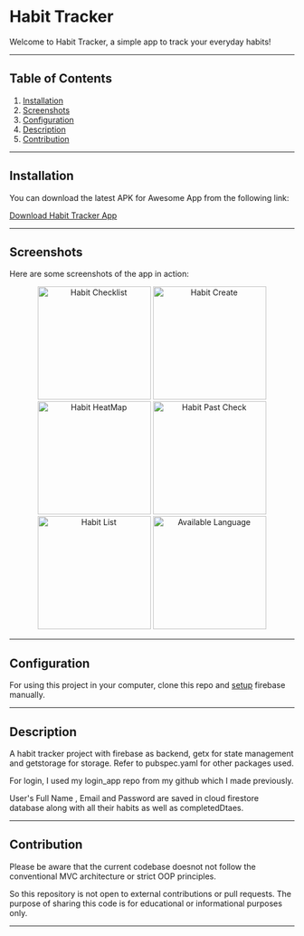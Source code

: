 # Habit Tracker

Welcome to Habit Tracker, a simple app to track your everyday habits!

---

## Table of Contents

1. [Installation](#installation)
2. [Screenshots](#screenshots)
3. [Configuration](#configuration)
4. [Description](#description)
4. [Contribution](#contribution)

---

## Installation

You can download the latest APK for Awesome App from the following link:

[Download Habit Tracker App](https://www.mediafire.com/file/17cqf153yxdfze9/habit-tracker.apk/file)

---

## Screenshots

Here are some screenshots of the app in action:

<p align="center">
<img src="https://github.com/LowkeyGud/Flutter-Habit_Tracker_Android/assets/102374782/305f53da-9bdc-473a-b43d-fa7786cc46d5" alt="Habit Checklist" width="200"/>

<img src="https://github.com/LowkeyGud/Flutter-Habit_Tracker_Android/assets/102374782/afc6d399-72b8-4aab-bee4-ac8ae05b8422" alt="Habit Create" width="200"/>

<img src="https://github.com/LowkeyGud/Flutter-Habit_Tracker_Android/assets/102374782/eaacccb8-ae53-420f-8389-543d0c2b1086" alt="Habit HeatMap" width="200"/>

<img src="https://github.com/LowkeyGud/Flutter-Habit_Tracker_Android/assets/102374782/b0151cb0-4511-4474-ad68-3739574065ff)" alt="Habit Past Check" width="200"/>

<img src="https://github.com/LowkeyGud/Flutter-Habit_Tracker_Android/assets/102374782/7b2e6c09-0dc5-474c-9d54-648064ba5dac" alt="Habit List" width="200"/>

<img src="https://github.com/LowkeyGud/Flutter-Habit_Tracker_Android/assets/102374782/29b92f65-ba23-45ad-ae65-def2082d823c" alt="Available Language" width="200"/>

</p>

---

## Configuration

For using this project in your computer, clone this repo and [setup](https://firebase.google.com/docs/flutter/setup?platform=android) firebase manually.

---

## Description

A habit tracker project with firebase as backend, getx for state management and getstorage for storage.
Refer to pubspec.yaml for other packages used.

For login, I used my login_app repo from my github which I made previously.

User's Full Name , Email and Password are saved in cloud firestore database along with all their habits as well as completedDtaes.

---

## Contribution

Please be aware that the current codebase doesnot not follow the conventional MVC architecture or strict OOP principles.

So this repository is not open to external contributions or pull requests. The purpose of sharing this code is for educational or informational purposes only.

---





